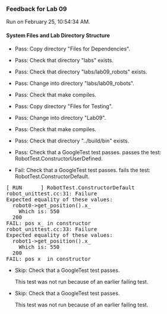 ### Feedback for Lab 09

Run on February 25, 10:54:34 AM.


#### System Files and Lab Directory Structure

+ Pass: Copy directory "Files for Dependencies".



+ Pass: Check that directory "labs" exists.

+ Pass: Check that directory "labs/lab09_robots" exists.

+ Pass: Change into directory "labs/lab09_robots".

+ Pass: Check that make compiles.



+ Pass: Copy directory "Files for Testing".



+ Pass: Change into directory "Lab09".

+ Pass: Check that make compiles.



+ Pass: Check that directory "../build/bin" exists.

+ Pass: Check that a GoogleTest test passes.
    passes the test: RobotTest.ConstructorUserDefined.



+ Fail: Check that a GoogleTest test passes.
    fails the test: RobotTest.ConstructorDefault.
<pre>
[ RUN      ] RobotTest.ConstructorDefault
robot_unittest.cc:31: Failure
Expected equality of these values:
  robot0->get_position().x_
    Which is: 550
  200
FAIL: pos x_ in constructor
robot_unittest.cc:33: Failure
Expected equality of these values:
  robot1->get_position().x_
    Which is: 550
  200
FAIL: pos x_ in constructor</pre>



+ Skip: Check that a GoogleTest test passes.

  This test was not run because of an earlier failing test.

+ Skip: Check that a GoogleTest test passes.

  This test was not run because of an earlier failing test.

